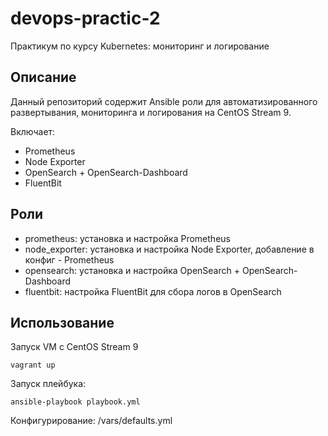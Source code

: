 # devops-practic-2
Практикум по курсу Kubernetes: мониторинг и логирование


## Описание
Данный репозиторий содержит Ansible роли для автоматизированного развертывания, мониторинга и логирования на CentOS Stream 9. 

Включает:
- Prometheus
- Node Exporter
- OpenSearch + OpenSearch-Dashboard
- FluentBit 


## Роли

- prometheus: установка и настройка Prometheus
- node_exporter: установка и настройка Node Exporter, добавление в конфиг - Prometheus  
- opensearch: установка и настройка OpenSearch + OpenSearch-Dashboard  
- fluentbit: настройка FluentBit для сбора логов в OpenSearch  


## Использование

Запуск VM с CentOS Stream 9

```
vagrant up
```

Запуск плейбука:

```
ansible-playbook playbook.yml
```

Конфигурирование:
/vars/defaults.yml


